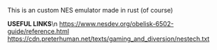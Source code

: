 This is an custom NES emulator made in rust (of course) 

**USEFUL LINKS**\n
https://www.nesdev.org/obelisk-6502-guide/reference.html
https://cdn.preterhuman.net/texts/gaming_and_diversion/nestech.txt
